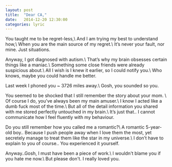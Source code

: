 ```yaml
---
layout: post
title:  "Dear CA,"
date:   2014-12-20 12:30:00
categories: lyric
---
```


You taught me to be regret-less,\\
And I am trying my best to understand how,\\
When you are the main source of my regret.\\
It’s never your fault, nor mine. Just situations.  

Anyway, I got diagnosed with autism.\\
That’s why my brain obsesses certain things like a maniac.\\
Something some close friends were already suspicious about.\\
All I wish is I knew it earlier, so I could notify you.\\
Who knows, maybe you could handle me better.

Last week I phoned you ~ 3726 miles away.\\
Gosh, you sounded so you.

You seemed to be shocked that I still remember the story about your mom. \\
Of course I do, you’ve always been my main amuser.\\
I know I acted like a dumb fuck most of the time.\\
But all of the detail information you shared with me stored perfectly untouched in my brain.\\
It’s just that.. I cannot communicate how I feel fluently with my behaviour.

Do you still remember how you called me a romantic?\\
A romantic 5-year-old boy.. Because I push people away when I love them the most, yet secretely manage to treat them like the star in my universe.\\
I don’t have to explain to you of course.. You experienced it yourself.

Anyway..Gosh, I must have been a piece of work.\\
I wouldn't blame you if you hate me now.\\
But please don't. I really loved you.
